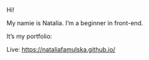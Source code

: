 Hi!

My namie is Natalia. I’m a beginner in front-end.

It’s my portfolio:
 
Live: https://nataliafamulska.github.io/
